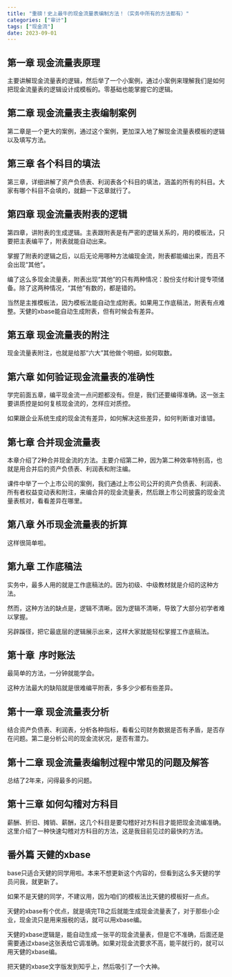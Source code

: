 ```yaml
---
title: "重磅！史上最牛的现金流量表编制方法！（实务中所有的方法都有）"
categories: ["审计"]
tags: ["现金流"]
date: 2023-09-01
---
```

## 第一章 现金流量表原理

主要讲解现金流量表的逻辑，然后举了一个小案例，通过小案例来理解我们是如何把现金流量表的逻辑设计成模板的。零基础也能掌握它的逻辑。  

## 第二章 现金流量表主表编制案例  

第二章是一个更大的案例，通过这个案例，更加深入地了解现金流量表模板的逻辑以及填写方法。

## 第三章 各个科目的填法  

第三章，详细讲解了资产负债表、利润表各个科目的填法，涵盖的所有的科目。大家有哪个科目不会填的，就翻一下这章就行了。

## 第四章 现金流量表附表的逻辑

第四章，讲附表的生成逻辑。主表跟附表是有严密的逻辑关系的，用的模板法，只要把主表编平了，附表就能自动出来。

掌握了附表的逻辑之后，以后无论用哪种方法编现金流，附表都能编出来，而且不会出现“其他”。

编了这么多现金流量表，附表出现“其他”的只有两种情况：股份支付和计提专项储备。除了这两种情况，“其他”有数的，都是错的。

当然是主推模板法，因为模板法能自动生成附表。如果用工作底稿法，附表有点难整。天健的xbase能自动生成附表，但有时候会有差异。

## 第五章 现金流量表的附注  

现金流量表附注，也就是给那“六大”其他做个明细，如何取数。

## 第六章 如何验证现金流量表的准确性

学完前面五章，编平现金流一点问题都没有。但是，我们还要编得准确。这一张主要讲质控是如何复核现金流的，怎样应对质控。

如果跟企业系统生成的现金流有差异，如何解决这些差异，如何判断谁对谁错。

## 第七章 合并现金流量表  

本章介绍了2种合并现金流的方法。主要介绍第二种，因为第二种效率特别高，也就是用合并后的资产负债表、利润表和附注编。

课件中举了一个上市公司的案例，我们通过上市公司公开的资产负债表、利润表、所有者权益变动表和附注，来编合并的现金流量表，然后跟上市公司披露的现金流量表核对，看看差异在哪里。  

## 第八章 外币现金流量表的折算

这样很简单啦。

## 第九章 工作底稿法  

实务中，最多人用的就是工作底稿法的。因为初级、中级教材就是介绍的这种方法。  

然而，这种方法的缺点是，逻辑不清晰。因为逻辑不清晰，导致了大部分初学者难以掌握。

另辟蹊径，把它最底层的逻辑展示出来，这样大家就能轻松掌握工作底稿法。

## 第十章  序时账法

最简单的方法，一分钟就能学会。  

这种方法最大的缺陷就是很难编平附表，多多少少都有些差异。

## 第十一章 现金流量表分析

结合资产负债表、利润表，分析各种指标，看看公司财务数据是否有矛盾，是否存在问题。第二是分析公司的现金流状况，是否有潜力。  

## 第十二章 现金流量表编制过程中常见的问题及解答  

总结了2年来，问得最多的问题。

## 第十三章 如何勾稽对方科目  

薪酬、折旧、摊销、薪酬，这几个科目是要勾稽好对方科目才能把现金流编准确。这里介绍了一种快速勾稽对方科目的方法，这是我目前见过的最快的方法。  

## 番外篇 天健的xbase  

base只适合天健的同学用啦。本来不想更新这个内容的，但看到这么多天健的学员问我，就更新了。  

如果不是天健的同学，不建议用，因为咱们的模板法比天健的模板好一点点。

天健的xbase有个优点，就是填完TB之后就能生成现金流量表了，对于那些小企业，现金流只是用来报税的话，就可以用xbase编。

天健的xbase逻辑是，能自动生成一张平的现金流量表，但是它不准确，后面还是需要通过xbase这张表给它调准确。如果对现金流要求不高，能平就行的，就可以用天健的xbase编。  

把天健的xbase文字版发到知乎上，然后吸引了一个大神。